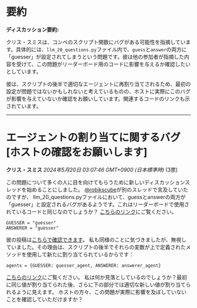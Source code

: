 # 要約 
**ディスカッション要約:**

クリス・スミスは、コンペのスクリプト関数にバグがある可能性を指摘しています。具体的には、`llm_20_questions.py`ファイル内で、`guess`と`answer`の両方に「guesser」が設定されてしまうという問題です。彼は他の参加者が指摘した内容を受けて、この問題がリーダーボード用のコードに影響を与えるか確認したいとしています。

彼は、スクリプトの後半で適切なエージェントに再割り当てされるため、最初の設定が問題ではないかもしれないと考えているものの、ホストに実際にこのバグが影響を与えていないか確認をお願いしています。関連するコードのリンクも示されています。

---
# エージェントの割り当てに関するバグ[ホストの確認をお願いします]
**クリス・スミス** *2024年5月20日 03:07:46 GMT+0900 (日本標準時)* (3票)

この問題について多くの人に目を向けてもらうために新しいディスカッションスレッドを始めることにしました。
[@robikscube](https://www.kaggle.com/robikscube)が別のスレッドで言及していたのですが、
llm_20_questions.pyファイルにおいて、guessとanswerの両方が「guesser」と設定されるバグがあるようです。これはリーダーボードで使用されているコードと同じなのでしょうか？
[こちらのリンク](https://github.com/Kaggle/kaggle-environments/blob/da684ac3cd41a43c8cf7e103989c98bba8d05a61/kaggle_environments/envs/llm_20_questions/llm_20_questions.py#L31)にご覧ください。
```
GUESSER = "guesser"
ANSWERER = "guesser"
```
彼の投稿は[こちらで確認できます](https://www.kaggle.com/competitions/llm-20-questions/discussion/503163#2821043)。
私も同様のことに気づきましたが、無視していました。その理由は、スクリプトの後半でそれらの変数が上で定義されたメソッドを使用して新たに割り当てられているからです：
```
agents = {GUESSER: guesser_agent, ANSWERER: answerer_agent}
```
[こちらのリンク](https://github.com/Kaggle/kaggle-environments/blob/da684ac3cd41a43c8cf7e103989c98bba8d05a61/kaggle_environments/envs/llm_20_questions/llm_20_questions.py#L87)にご覧ください。
私は何か見落としているのでしょうか？最初に同じ値が割り当てられた後、さらに下の部分では適切な新しい値が割り当てられるように見えます。
ホストの方々、この問題が実際に影響を及ぼしていないことを確認していただけますか？
